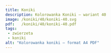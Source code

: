 ```yaml
---
title: Koniki
description: Kolorowanka Koniki – wariant 40
image: /koniki/40/koniki-40.svg
pdf:   /koniki/40/koniki-40.pdf
tags:
 - zwierzeta
 - koniki
alt: "Kolorowanka koniki – format A4 PDF"
---
```

